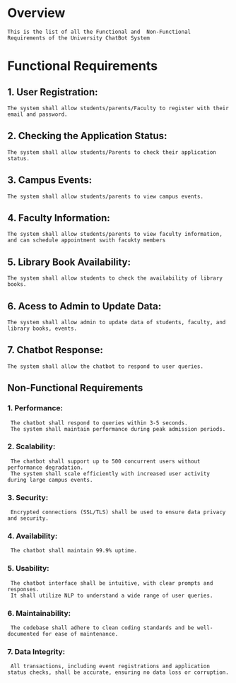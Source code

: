 # Overview
    This is the list of all the Functional and  Non-Functional Requirements of the University ChatBot System

# Functional Requirements
## 1. User Registration: 
    The system shall allow students/parents/Faculty to register with their email and password.
## 2. Checking the Application Status:
    The system shall allow students/Parents to check their application status.
## 3. Campus Events:
    The system shall allow students/parents to view campus events.
## 4. Faculty Information:
    The system shall allow students/parents to view faculty information, and can schedule appointment swith facukty members
## 5. Library Book Availability:
    The system shall allow students to check the availability of library books.
## 6. Acess to Admin to Update Data:
    The system shall allow admin to update data of students, faculty, and library books, events.
## 7. Chatbot Response:
    The system shall allow the chatbot to respond to user queries.


## Non-Functional Requirements

### 1. Performance:
     The chatbot shall respond to queries within 3-5 seconds.
     The system shall maintain performance during peak admission periods.

### 2. Scalability:
     The chatbot shall support up to 500 concurrent users without performance degradation.
     The system shall scale efficiently with increased user activity during large campus events.

### 3. Security:
     Encrypted connections (SSL/TLS) shall be used to ensure data privacy and security.

### 4. Availability:
     The chatbot shall maintain 99.9% uptime.

### 5. Usability:
     The chatbot interface shall be intuitive, with clear prompts and responses.
     It shall utilize NLP to understand a wide range of user queries.

### 6. Maintainability:
     The codebase shall adhere to clean coding standards and be well-documented for ease of maintenance.

### 7. Data Integrity:
     All transactions, including event registrations and application status checks, shall be accurate, ensuring no data loss or corruption.